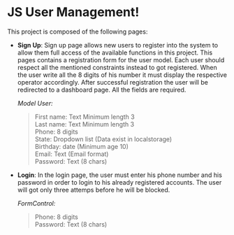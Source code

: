 # JS User Management!

This project is composed of the following pages:
- **Sign Up**:
Sign up page allows new users to register into the system to allow them full access of the available functions in this project. This pages contains a registration form for the user model. Each user should respect all the mentioned constraints instead to got registered. When the user write all the 8 digits of his number it must display the respective operator accordingly. After successful registration the user will be redirected to a dashboard page. All the fields are required.

	*Model User:*
	>    First name: Text Minimum length 3\
	     Last name: Text Minimum length 3\
	     Phone: 8 digits\
	     State: Dropdown list (Data exist in localstorage)\
	     Birthday: date (Minimum age 10)\
	     Email: Text (Email format)\
	     Password: Text (8 chars)

- **Login**:
In the login page, the user must enter his phone number and his password in order to login to his already registered accounts. The user will got only three attemps before he will be blocked.

	*FormControl:*
	>    Phone: 8 digits\
	     Password: Text (8 chars)

